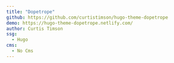 ```yaml
---
title: "Dopetrope"
github: https://github.com/curtistimson/hugo-theme-dopetrope
demo: https://hugo-theme-dopetrope.netlify.com/
author: Curtis Timson
ssg:
  - Hugo
cms:
  - No Cms
---
```

